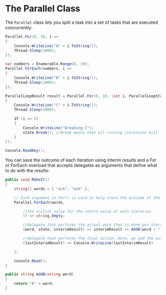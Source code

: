 # The Parallel Class

The `Parallel` class lets you split a task into a set of tasks that are executed concurrently:

```csharp
Parallel.For(0, 10, i =>
{
    Console.WriteLine("A" + i.ToString());
    Thread.Sleep(1000);
});

var numbers = Enumerable.Range(0, 10);
Parallel.ForEach(numbers, i =>
{
    Console.WriteLine("B" + i.ToString());
    Thread.Sleep(1000);
});

ParallelLoopResult result = Parallel.For(0, 10, (int i, ParallelLoopState state) =>
{
    Console.WriteLine("C" + i.ToString());
    Thread.Sleep(1000);

    if (i == 5)
    {
        Console.WriteLine("Breaking C");
        state.Break(); //Break means that all running iterations will finish, Stop() terminates everything
    }
});

Console.ReadKey();
```

You can save the outcome of each iteration using interim results and a For or ForEach overload that accepts delegates as arguments that define what to do with the results:

```csharp
public void MakeIt()
{
    string[] words = { "ack", "ook" };

    // Each argument in For() is used to help store the outcome of the asynchronous iterations
    Parallel.ForEach(words,

        //the initial value for the return value of each iteration
        () => string.Empty,

        //delegate that performs the actual work that is done per iteration
        (word, state, interimResult) => interimResult += AddB(word + ", "),

        //delegate that performs the final action. Here, we add the outcome of the iteration to 'result'
        (lastInterimResult) => Console.WriteLine(lastInterimResult)

    );

    Console.Read();
}

public string AddB(string word)
{
    return "b" + word;
}
```
<!--stackedit_data:
eyJoaXN0b3J5IjpbNDA1NDg1ODk4XX0=
-->